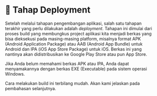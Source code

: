 # 📖 Tahap Deployment

Setelah melalui tahapan pengembangan aplikasi, salah satu tahapan terakhir yang perlu dilakukan adalah _deployment_. Tahapan ini dimulai dari proses build yang membungkus project aplikasi kita menjadi berkas yang bisa dieksekusi pada masing-masing platform, misalnya format APK (Android Application Package) atau AAB (Android App Bundle) untuk Android dan IPA (iOS App Store Package) untuk iOS. Berkas ini yang nantinya akan didistribusikan ke Google Play Store atau pun App Store.

Jika Anda belum memahami berkas APK atau IPA, Anda dapat menyamakannya dengan berkas EXE (Executable) pada sistem operasi Windows.

Cara melakukan build ini terbilang mudah. Akan kami jelaskan pada pembahasan selanjutnya.&#x20;
